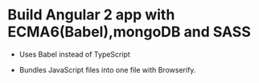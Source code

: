 # Build Angular 2 app with ECMA6(Babel),mongoDB and SASS


- Uses Babel instead of TypeScript

- Bundles JavaScript files into one file with Browserify.

